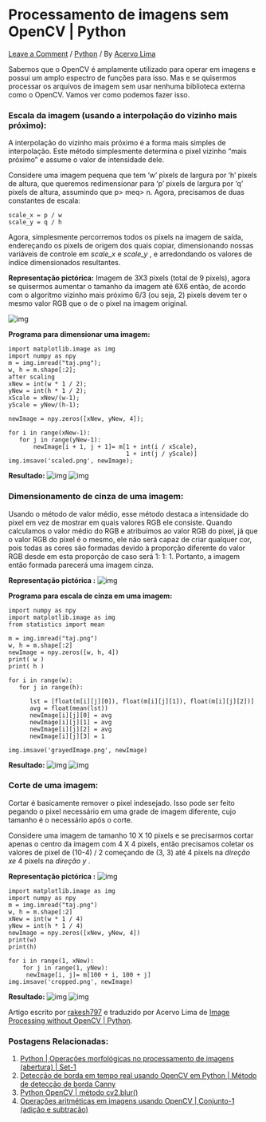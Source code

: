 # Processamento de imagens sem OpenCV | Python

[Leave a Comment](https://acervolima.com/processamento-de-imagens-sem-opencv-python/#respond) / [Python](https://acervolima.com/category/python/) / By [Acervo Lima](https://acervolima.com/author/jack_sparrow/)

Sabemos que o OpenCV é amplamente utilizado para operar em imagens e possui um amplo espectro de funções para isso. Mas e se quisermos processar os arquivos de imagem sem usar nenhuma biblioteca externa como o OpenCV. Vamos ver como podemos fazer isso.

### Escala da imagem (usando a interpolação do vizinho mais próximo):

A interpolação do vizinho mais próximo é a forma mais simples de interpolação. Este método simplesmente determina o pixel vizinho “mais próximo” e assume o valor de intensidade dele.

Considere uma imagem pequena que tem ‘w’ pixels de largura por ‘h’ pixels de altura, que queremos redimensionar para ‘p’ pixels de largura por ‘q’ pixels de altura, assumindo que p> meq> n. Agora, precisamos de duas constantes de escala:

```
scale_x = p / w
scale_y = q / h
```

Agora, simplesmente percorremos todos os pixels na imagem de saída, endereçando os pixels de origem dos quais copiar, dimensionando nossas variáveis de controle em *scale_x* e *scale_y* , e arredondando os valores de índice dimensionados resultantes.

**Representação pictórica:**
Imagem de 3X3 pixels (total de 9 pixels), agora se quisermos aumentar o tamanho da imagem até 6X6 então, de acordo com o algoritmo vizinho mais próximo 6/3 (ou seja, 2) pixels devem ter o mesmo valor RGB que o de o pixel na imagem original.





![img](https://media.geeksforgeeks.org/wp-content/uploads/20190326204952/scaling3.png)

**Programa para dimensionar uma imagem:**

```
import matplotlib.image as img 
import numpy as npy 
m = img.imread("taj.png"); 
w, h = m.shape[:2]; 
after scaling 
xNew = int(w * 1 / 2); 
yNew = int(h * 1 / 2); 
xScale = xNew/(w-1); 
yScale = yNew/(h-1); 
  
newImage = npy.zeros([xNew, yNew, 4]); 
  
for i in range(xNew-1): 
   for j in range(yNew-1): 
       newImage[i + 1, j + 1]= m[1 + int(i / xScale), 
                                 1 + int(j / yScale)] 
img.imsave('scaled.png', newImage); 
```

**Resultado:**
![img](https://media.geeksforgeeks.org/wp-content/uploads/20190326193121/faterscaling1-300x241.png)
![img](https://media.geeksforgeeks.org/wp-content/uploads/20190326193245/faterscaling2.png)

### Dimensionamento de cinza de uma imagem:

Usando o método de valor médio, esse método destaca a intensidade do pixel em vez de mostrar em quais valores RGB ele consiste. Quando calculamos o valor médio do RGB e atribuímos ao valor RGB do pixel, já que o valor RGB do pixel é o mesmo, ele não será capaz de criar qualquer cor, pois todas as cores são formadas devido à proporção diferente do valor RGB desde em esta proporção de caso será 1: 1: 1. Portanto, a imagem então formada parecerá uma imagem cinza.

**Representação pictórica :**
![img](https://media.geeksforgeeks.org/wp-content/uploads/20190322212518/gray1.png)

**Programa para escala de cinza em uma imagem:**

```
import numpy as npy 
import matplotlib.image as img 
from statistics import mean  
  
m = img.imread("taj.png") 
w, h = m.shape[:2] 
newImage = npy.zeros([w, h, 4]) 
print( w ) 
print( h ) 
  
for i in range(w): 
   for j in range(h): 
      
      lst = [float(m[i][j][0]), float(m[i][j][1]), float(m[i][j][2])] 
      avg = float(mean(lst)) 
      newImage[i][j][0] = avg 
      newImage[i][j][1] = avg 
      newImage[i][j][2] = avg 
      newImage[i][j][3] = 1
  
img.imsave('grayedImage.png', newImage) 
```

**Resultado:**
![img](https://media.geeksforgeeks.org/wp-content/uploads/20190326193707/aftergray1.png)
![img](https://media.geeksforgeeks.org/wp-content/uploads/20190326193821/aftergray2.png)

### Corte de uma imagem:

Cortar é basicamente remover o pixel indesejado. Isso pode ser feito pegando o pixel necessário em uma grade de imagem diferente, cujo tamanho é o necessário após o corte.

Considere uma imagem de tamanho 10 X 10 pixels e se precisarmos cortar apenas o centro da imagem com 4 X 4 pixels, então precisamos coletar os valores de pixel de (10-4) / 2 começando de (3, 3) até 4 pixels na *direção xe* 4 pixels na *direção y* .

**Representação pictórica :**
![img](https://media.geeksforgeeks.org/wp-content/uploads/20190325110407/cropping.png)

```
import matplotlib.image as img 
import numpy as npy 
m = img.imread("taj.png") 
w, h = m.shape[:2] 
xNew = int(w * 1 / 4) 
yNew = int(h * 1 / 4) 
newImage = npy.zeros([xNew, yNew, 4]) 
print(w) 
print(h) 
  
for i in range(1, xNew): 
    for j in range(1, yNew): 
     newImage[i, j]= m[100 + i, 100 + j] 
img.imsave('cropped.png', newImage) 
```

**Resultado:**
![img](https://media.geeksforgeeks.org/wp-content/uploads/20190326193121/faterscaling1.png)
![img](https://media.geeksforgeeks.org/wp-content/uploads/20190326194755/aftercrop.png)
 

Artigo escrito por [rakesh797](https://auth.geeksforgeeks.org/user/rakesh797/articles) e traduzido por Acervo Lima de [Image Processing without OpenCV | Python](https://www.geeksforgeeks.org/image-processing-without-opencv-python/).

### Postagens Relacionadas:

1. [Python | Operações morfológicas no processamento de imagens (abertura) | Set-1](https://acervolima.com/python-operacoes-morfologicas-no-processamento-de-imagens-abertura-set-1/)
2. [Detecção de borda em tempo real usando OpenCV em Python | Método de detecção de borda Canny](https://acervolima.com/deteccao-de-borda-em-tempo-real-usando-opencv-em-python-metodo-de-deteccao-de-borda-canny/)
3. [Python OpenCV | método cv2.blur()](https://acervolima.com/python-opencv-metodo-cv2-blur/)
4. [Operações aritméticas em imagens usando OpenCV | Conjunto-1 (adição e subtração)](https://acervolima.com/operacoes-aritmeticas-em-imagens-usando-opencv-conjunto-1-adicao-e-subtracao/)